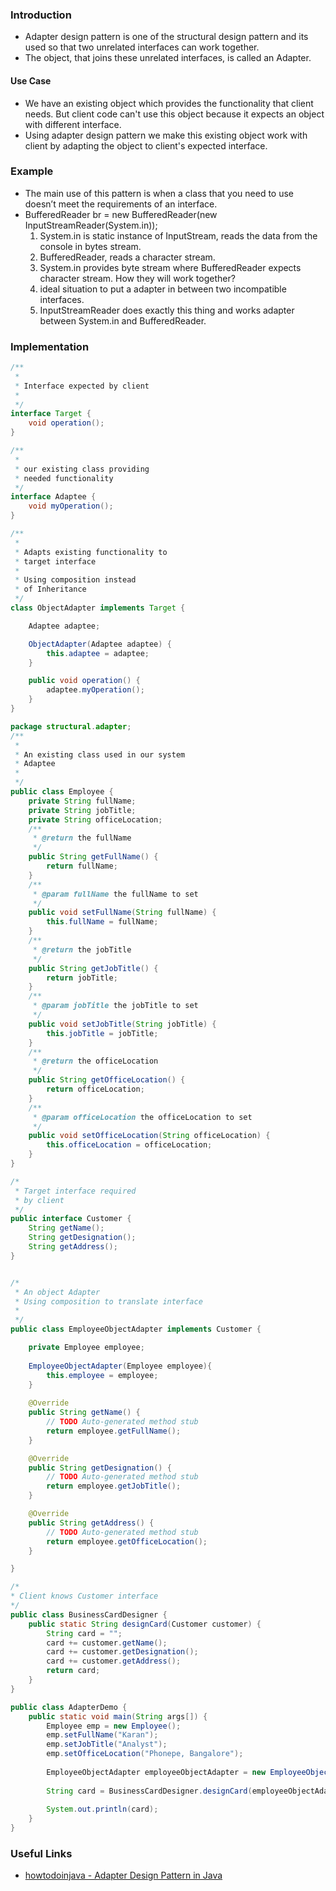 
### Introduction
* Adapter design pattern is one of the structural design pattern and its used so that two unrelated interfaces can work together. 
* The object, that joins these unrelated interfaces, is called an Adapter.

#### Use Case
* We have an existing object which provides the functionality that client needs. But client code can't use this object because it expects an object with different interface.
* Using adapter design pattern we make this existing object work with client by adapting the object to client's expected interface.

### Example
* The main use of this pattern is when a class that you need to use doesn’t meet the requirements of an interface.
* BufferedReader br = new BufferedReader(new InputStreamReader(System.in));
  1. System.in is static instance of InputStream, reads the data from the console in bytes stream.
  2. BufferedReader, reads a character stream.
  3. System.in provides byte stream where BufferedReader expects character stream. How they will work together?
  4. ideal situation to put a adapter in between two incompatible interfaces.
  5. InputStreamReader does exactly this thing and works adapter between System.in and BufferedReader.

### Implementation

```java
/**
 * 
 * Interface expected by client
 *
 */
interface Target {
	void operation();
}

/**
 * 
 * our existing class providing
 * needed functionality
 */
interface Adaptee {
	void myOperation();
}

/**
 * 
 * Adapts existing functionality to 
 * target interface
 * 
 * Using composition instead 
 * of Inheritance
 */
class ObjectAdapter implements Target {

	Adaptee adaptee;

	ObjectAdapter(Adaptee adaptee) {
		this.adaptee = adaptee;
	}

	public void operation() {
		adaptee.myOperation();
	}
} 
```

```java
package structural.adapter;
/**
 * 
 * An existing class used in our system
 * Adaptee
 * 
 */
public class Employee {
	private String fullName;
	private String jobTitle;
	private String officeLocation;
	/**
	 * @return the fullName
	 */
	public String getFullName() {
		return fullName;
	}
	/**
	 * @param fullName the fullName to set
	 */
	public void setFullName(String fullName) {
		this.fullName = fullName;
	}
	/**
	 * @return the jobTitle
	 */
	public String getJobTitle() {
		return jobTitle;
	}
	/**
	 * @param jobTitle the jobTitle to set
	 */
	public void setJobTitle(String jobTitle) {
		this.jobTitle = jobTitle;
	}
	/**
	 * @return the officeLocation
	 */
	public String getOfficeLocation() {
		return officeLocation;
	}
	/**
	 * @param officeLocation the officeLocation to set
	 */
	public void setOfficeLocation(String officeLocation) {
		this.officeLocation = officeLocation;
	}
}

/*
 * Target interface required
 * by client
 */
public interface Customer {
	String getName();
	String getDesignation();
	String getAddress();
}


/*
 * An object Adapter
 * Using composition to translate interface
 * 
 */
public class EmployeeObjectAdapter implements Customer {

	private Employee employee;
	
	EmployeeObjectAdapter(Employee employee){
		this.employee = employee;
	}
	
	@Override
	public String getName() {
		// TODO Auto-generated method stub
		return employee.getFullName();
	}

	@Override
	public String getDesignation() {
		// TODO Auto-generated method stub
		return employee.getJobTitle();
	}

	@Override
	public String getAddress() {
		// TODO Auto-generated method stub
		return employee.getOfficeLocation();
	}

}

/*
* Client knows Customer interface
*/
public class BusinessCardDesigner {
	public static String designCard(Customer customer) {
		String card = "";
		card += customer.getName();
		card += customer.getDesignation();
		card += customer.getAddress();
		return card;
	}
}

public class AdapterDemo {
	public static void main(String args[]) {
		Employee emp = new Employee();
		emp.setFullName("Karan");
		emp.setJobTitle("Analyst");
		emp.setOfficeLocation("Phonepe, Bangalore");
		
		EmployeeObjectAdapter employeeObjectAdapter = new EmployeeObjectAdapter(emp);
		
		String card = BusinessCardDesigner.designCard(employeeObjectAdapter);
		
		System.out.println(card);
	}
}
```






### Useful Links
* [howtodoinjava - Adapter Design Pattern in Java](https://howtodoinjava.com/design-patterns/structural/adapter-design-pattern-in-java/)